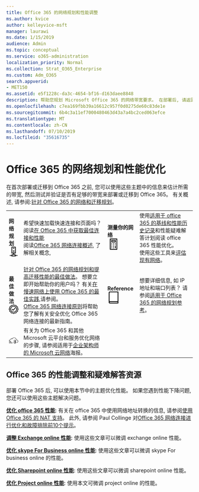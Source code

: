 ```yaml
---
title: Office 365 的网络规划和性能调整
ms.author: kvice
author: kelleyvice-msft
manager: laurawi
ms.date: 1/15/2019
audience: Admin
ms.topic: conceptual
ms.service: o365-administration
localization_priority: Normal
ms.collection: Strat_O365_Enterprise
ms.custom: Adm_O365
search.appverid:
- MET150
ms.assetid: e5f1228c-da3c-4654-bf16-d163daee8848
description: 帮助您规划 Microsoft Office 365 的网络带宽要求。 在部署后, 请返回此处对 Office 365 性能进行微调和故障排除。
ms.openlocfilehash: c7ea169fbb39a16612c957f0d0275de60c83de1e
ms.sourcegitcommit: 6b4c3a11ef7000480463d43a7a4bc2ced063efce
ms.translationtype: MT
ms.contentlocale: zh-CN
ms.lasthandoff: 07/10/2019
ms.locfileid: "35616735"
---
```

# <a name="network-planning-and-performance-tuning-for-office-365"></a>Office 365 的网络规划和性能优化
在首次部署或迁移到 Office 365 之前, 您可以使用这些主题中的信息来估计所需的带宽, 然后测试并验证是否有足够的带宽来部署或迁移到 Office 365。 有关概述, 请参阅:[针对 Office 365 的网络和迁移规划](network-and-migration-planning.md)。
  
|||||
|:-----|:-----|:-----|:-----|
|**网络规划** <br/> ![网络](media/5e9dcd06-601b-4b28-88dc-f524e7548794.png)           <br/> |希望快速加载快速连接和页面吗？  <br/> 阅读[在 Office 365 中获取最佳连接和性能](https://aka.ms/o365perfprinciples) <br/> 阅读[Office 365 网络连接概述](https://docs.microsoft.com/en-us/office365/enterprise/office-365-networking-overview), 了解相关概念,  <br/> |**测量你的网络** <br/> ![计算器](media/d690a132-4884-40eb-a918-526bb3dff3cc.png)           <br/> |使用[适用于 office 365 的](performance-troubleshooting-plan.md)[基线和性能历史记录](performance-tuning-using-baselines-and-history.md)和性能疑难解答计划阅读 office 365 性能优化。  <br/> 使用这些工具来[评估现有网络](network-and-migration-planning.md#calculators)。  <br/> |
|**最佳做法** <br/> ![最佳做法](media/2a659a5c-1007-47d3-a6c6-a19e018ab29b.png)           <br/> |[针对 Office 365 的网络规划和提高迁移性能的最佳做法](network-and-migration-planning.md#BestPractices)。 想要立即开始帮助你的用户吗？ 有关[在慢速网络上使用 Office 365 的最佳实践,](https://support.office.com/article/fd16c8d2-4799-4c39-8fd7-045f06640166)请参阅。  <br/> [Office 365 网络连接原则](https://aka.ms/o365networkingprinciples)将帮助您了解有关安全优化 Office 365 网络连接的最新指南。  <br/> |**Reference** <br/> ![书籍或日记](media/56dff3c1-f605-48d8-811f-7d13ce639ecd.png)           <br/> |想要详细信息, 如 IP 地址和端口列表？ 请参阅[适用于 Office 365 的网络规划参考](network-and-migration-planning.md#NetReference)。  <br/> |
|![请参阅适用于企业架构师的 Microsoft 云网络海报](media/3094be9f-2407-4fa5-896d-aa66ef7b9bb9.png)           <br/> |有关为 Office 365 和其他 Microsoft 云平台和服务优化网络的步骤, 请参阅适用于[企业架构师的 Microsoft 云网络](https://aka.ms/cloudarchnetworking)海报。  <br/> |
   
## <a name="performance-tuning-and-troubleshooting-resources-for-office-365"></a>Office 365 的性能调整和疑难解答资源
<a name="apptuning"> </a>

部署 Office 365 后, 可以使用本节中的主题优化性能。 如果您遇到性能下降问题, 您还可以使用这些主题解决问题。
  
 **[优化 office 365 性能](tune-office-365-performance.md)**: 有关在 office 365 中使用网络地址转换的信息, 请参阅[使用 Office 365 的 NAT 支持](nat-support-with-office-365.md)。 此外, 请参阅 Paul Collinge 对[Office 365 网络连接进行优化和故障排除前10个提示](https://blogs.technet.com/b/onthewire/archive/2014/06/18/top-10-tips-for-optimising-amp-troubleshooting-your-office-365-network-connectivity.aspx)。 
  
 **[调整 Exchange online 性能](tune-exchange-online-performance.md)**: 使用这些文章可以微调 exchange online 性能。 
  
 **[优化 skype For Business online 性能](tune-skype-for-business-online-performance.md)**: 使用这些文章可以微调 skype For business online 的性能。 
  
 **[优化 Sharepoint online 性能](tune-sharepoint-online-performance.md)**: 使用这些文章可以微调 sharepoint online 性能。 
  
 **[优化 Project online 性能](https://support.office.com/article/12ba0ebd-c616-42e5-b9b6-cad570e8409c)**: 使用本文可微调 project online 的性能。 
  

